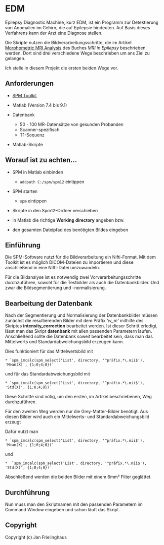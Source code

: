 # EDM 

Epilepsy Diagnostic Machine, kurz EDM, ist ein Programm zur Detektierung von Anomalien im Gehirn, die auf Epilepsie hindeuten. Auf Basis dieses Verfahrens kann der Arzt eine Diagnose stellen.

Die Skripte nutzen die Bildverarbeitungsschritte, die im Artikel [Morphometric MRI Analysis](https://books.google.de/books?id=hWZHAAAAQBAJ&pg=PA76&lpg=PA76&dq=normal+databank+of+junction+images&source=bl&ots=pPdNj9g_N7&sig=l4bSRIAFAuZKjQtNdj71yJDBFKk&hl=en&sa=X&ved=0ahUKEwi93oX-woXSAhVpM5oKHU5uBJEQ6AEIPTAO#v=onepage&q=normal%20databank%20of%20junction%20images&f=false) des Buches _MRI in Epilepsy_ beschrieben werden. Dort sind drei verschiedene Wege beschrieben um ans Ziel zu gelangen.

Ich stelle in diesem Projekt die ersten beiden Wege vor.

## Anforderungen

* [SPM Toolkit](https://www.fil.ion.ucl.ac.uk/spm/software/spm12/)

* Matlab (Version 7.4 bis 9.1)

* Datenbank
  * 50 - 100 MR-Datensätze von gesunden Probanden
  * Scanner-spezifisch
  * T1-Sequenz

* Matlab-Skripte

## Worauf ist zu achten...

* SPM in Matlab einbinden 
	* `addpath C:/spm/spm12` eintippen

* SPM starten 
	* `spm` eintippen

* Skripte in den Spm12-Ordner verschieben

* in Matlab die richtige **Working directory** angeben bzw.

* den gesamten Dateipfad des benötigten Bildes eingeben

## Einführung

Die SPM-Software nutzt für die Bildverarbeitung ein Nifti-Format. Mit dem Toolkit ist es möglich
DICOM-Dateien zu importieren und diese anschließend in eine Nifti-Datei umzuwandeln.

Für die Bildanalyse ist es notwendig zwei Vorverarbeitungsschritte durchzuführen, sowohl für die Testbilder
als auch die Datenbankbilder. Und zwar die Bildsegmentierung und -normalisierung.

## Bearbeitung der Datenbank

Nach der Segmentierung und Normalisierung der Datenbankbilder müssen zunächst die resultierenden Bilder mit dem Präfix _'w_m'_ mithilfe des Skriptes
**intensity_correction** bearbeitet werden. Ist dieser Schritt erledigt, lässt man das Skript **datenbank** mit allen passenden Parametern laufen.
Anschließend sollte die Datenbank soweit bearbeitet sein, dass man das Mittelwerts und Standardabweichungsbild erzeugen kann.

Dies funktioniert für das Mittelwertsbild mit 

	* `spm_imcalc(spm_select('List', directory, '^präfix.*\.nii$'), 'Mean(X)', {1;0;4;0})`

und für das Standardabweichungsbild mit

	* `spm_imcalc(spm_select('List', directory, '^präfix.*\.nii$'), 'Std(X)', {1;0;4;0})`
	
Diese Schritte sind nötig, um den ersten, im Artikel beschriebenen, Weg durchzuführen.

Für den zweiten Weg werden nur die Grey-Matter-Bilder benötigt. Aus diesen Bilder wird auch ein Mittelwerts- und Standardabweichungsbild erzeugt

Dafür nutzt man

	* `spm_imcalc(spm_select('List', directory, '^präfix.*\.nii$'), 'Mean(X)', {1;0;4;0})`
	
und

	*  `spm_imcalc(spm_select('List', directory, '^präfix.*\.nii$'), 'Std(X)', {1;0;4;0})`
	
Abschließend werden die beiden Bilder mit einem 6mm³ Filter geglättet.	


## Durchführung

Nun muss man den Skriptnamen mit den passenden Parametern im Command Window eingeben und schon läuft das Skript.

## Copyright

Copyright (c) Jan Frielinghaus
